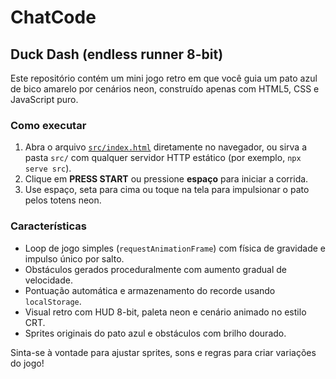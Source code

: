 # ChatCode

## Duck Dash (endless runner 8-bit)

Este repositório contém um mini jogo retro em que você guia um pato azul de bico amarelo por cenários neon, construído apenas com HTML5, CSS e JavaScript puro.

### Como executar

1. Abra o arquivo [`src/index.html`](src/index.html) diretamente no navegador, ou sirva a pasta `src/` com qualquer servidor HTTP estático (por exemplo, `npx serve src`).
2. Clique em **PRESS START** ou pressione **espaço** para iniciar a corrida.
3. Use espaço, seta para cima ou toque na tela para impulsionar o pato pelos totens neon.

### Características

- Loop de jogo simples (`requestAnimationFrame`) com física de gravidade e impulso único por salto.
- Obstáculos gerados proceduralmente com aumento gradual de velocidade.
- Pontuação automática e armazenamento do recorde usando `localStorage`.
- Visual retro com HUD 8-bit, paleta neon e cenário animado no estilo CRT.
- Sprites originais do pato azul e obstáculos com brilho dourado.

Sinta-se à vontade para ajustar sprites, sons e regras para criar variações do jogo!
